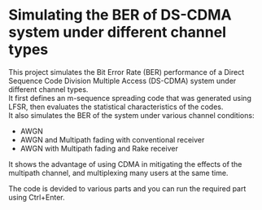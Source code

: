 # Simulating the BER of DS-CDMA system under different channel types
This project simulates the Bit Error Rate (BER) performance of a Direct Sequence Code Division Multiple Access (DS-CDMA) system under different channel types.  
It first defines an m-sequence spreading code that was generated using LFSR, then evaluates the statistical characteristics of the codes.  
It also simulates the BER of the system under various channel conditions:
- AWGN  
- AWGN and Multipath fading with conventional receiver  
- AWGN with Multipath fading and Rake receiver  

It shows the advantage of using CDMA in mitigating the effects of the multipath channel, and multiplexing many users at the same time.

The code is devided to various parts and you can run the required part using Ctrl+Enter.
